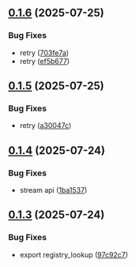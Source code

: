 ## [0.1.6](https://github.com/themixednuts/demo/compare/v0.1.5...v0.1.6) (2025-07-25)

### Bug Fixes

* retry ([703fe7a](https://github.com/themixednuts/demo/commit/703fe7ab53f95c00d8bfb9625b3d83757fb933fd))
* retry ([ef5b677](https://github.com/themixednuts/demo/commit/ef5b677aecdae4baed7b9f85b2fbfdd18d9897b5))

## [0.1.5](https://github.com/themixednuts/demo/compare/v0.1.4...v0.1.5) (2025-07-25)

### Bug Fixes

* retry ([a30047c](https://github.com/themixednuts/demo/commit/a30047c89b991409a6549b0d797ff98b4cd7f795))

## [0.1.4](https://github.com/themixednuts/demo/compare/v0.1.3...v0.1.4) (2025-07-24)

### Bug Fixes

* stream api ([1ba1537](https://github.com/themixednuts/demo/commit/1ba153714fd545c8bd4da276d371f80d7dbc7cdb))

## [0.1.3](https://github.com/themixednuts/demo/compare/v0.1.2...v0.1.3) (2025-07-24)

### Bug Fixes

* export registry_lookup ([97c92c7](https://github.com/themixednuts/demo/commit/97c92c7871d00387b20252745357236ea9871432))
